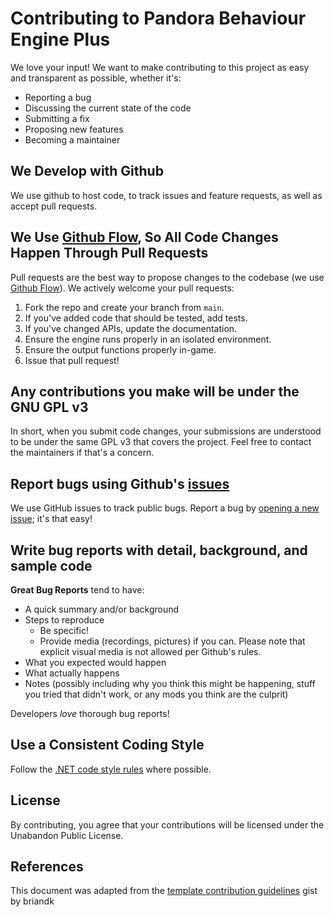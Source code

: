 # Contributing to Pandora Behaviour Engine Plus
We love your input! We want to make contributing to this project as easy and transparent as possible, whether it's:

- Reporting a bug
- Discussing the current state of the code
- Submitting a fix
- Proposing new features
- Becoming a maintainer

## We Develop with Github
We use github to host code, to track issues and feature requests, as well as accept pull requests.

## We Use [Github Flow](https://guides.github.com/introduction/flow/index.html), So All Code Changes Happen Through Pull Requests
Pull requests are the best way to propose changes to the codebase (we use [Github Flow](https://guides.github.com/introduction/flow/index.html)). We actively welcome your pull requests:

1. Fork the repo and create your branch from `main`.
2. If you've added code that should be tested, add tests.
3. If you've changed APIs, update the documentation.
4. Ensure the engine runs properly in an isolated environment.
5. Ensure the output functions properly in-game.
6. Issue that pull request!

## Any contributions you make will be under the GNU GPL v3
In short, when you submit code changes, your submissions are understood to be under the same GPL v3 that covers the project. Feel free to contact the maintainers if that's a concern.

## Report bugs using Github's [issues](https://github.com/Monitor221hz/Pandora-Behaviour-Engine-Plus/issues)
We use GitHub issues to track public bugs. Report a bug by [opening a new issue](); it's that easy!

## Write bug reports with detail, background, and sample code

**Great Bug Reports** tend to have:

- A quick summary and/or background
- Steps to reproduce
  - Be specific!
  - Provide media (recordings, pictures) if you can. Please note that explicit visual media is not allowed per Github's rules.
- What you expected would happen
- What actually happens
- Notes (possibly including why you think this might be happening, stuff you tried that didn't work, or any mods you think are the culprit)

Developers *love* thorough bug reports!

## Use a Consistent Coding Style
Follow the [.NET code style rules](https://learn.microsoft.com/en-gb/dotnet/fundamentals/code-analysis/style-rules/) where possible.

## License
By contributing, you agree that your contributions will be licensed under the Unabandon Public License.

## References
This document was adapted from the [template contribution guidelines](https://gist.github.com/briandk/3d2e8b3ec8daf5a27a62) gist by briandk
